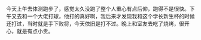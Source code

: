 今天上午去体测跑步了，感觉太久没跑了整个人重心有点后仰，跑得不是很快。下午又去和一个大佬打球，他打的真好啊，我后来才发现我和这个学长新生杯的时候还打过，当时就是手下败将，今天依旧是打不过。晚上和室友去吃了烧烤，很开心，就是有点小贵。